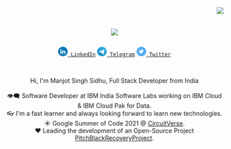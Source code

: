 <img align="right" src="https://visitor-badge.laobi.icu/badge?page_id=manjotsidhu.manjotsidhu">

<h1 align="center">
  <a href="https://git.io/typing-svg">
    <img src="https://readme-typing-svg.herokuapp.com/?lines=Hello,+There!+👋;+I'm+Manjot+Sidhu....;Nice+to+meet+you!&center=true&size=30">
  </a>
</h1>

<p align="center">
    <code><a href="https://linkedin.com/in/manjotsinghsidhu" title="Gmail"><img width="22" src="https://github.com/manjotsidhu/manjotsidhu/blob/master/icons/LinkedIN.png"> LinkedIn</a></code>
    <code><a href="https://t.me/manjotsidhu" title="Gmail"><img width="22" src="https://github.com/manjotsidhu/manjotsidhu/blob/master/icons/Telegram.png"> Telegram</a></code>
    <code><a href="https://twitter.com/ManjotTechie" title="Gmail"><img width="22" src="https://github.com/manjotsidhu/manjotsidhu/blob/master/icons/Twitter.png"> Twitter</a></code>
</p>
<br />
<p align="center">
Hi, I'm Manjot Singh Sidhu, Full Stack Developer from India
  <br>
  <br>
 👁️‍🗨️ Software Developer at IBM India Software Labs working on IBM Cloud & IBM Cloud Pak for Data.
  <br>
  👓 I'm a fast learner and always looking forward to learn new technologies.
  <br>
  ☀ Google Summer of Code 2021 @ <a href="https://github.com/CircuitVerse">CircuitVerse</a>.
  <br>
  ❤ Leading the development of an Open-Source Project <a href="https://github.com/PitchBlackRecoveryProject">PitchBlackRecoveryProject</a>.
</p>
